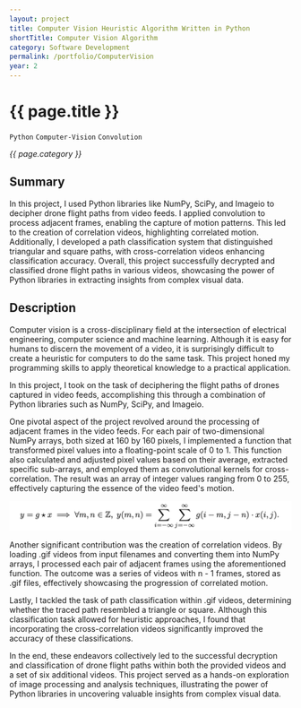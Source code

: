 ```yaml
---
layout: project
title: Computer Vision Heuristic Algorithm Written in Python
shortTitle: Computer Vision Algorithm
category: Software Development
permalink: /portfolio/ComputerVision
year: 2
---
```



# {{ page.title }}

`Python` `Computer-Vision` `Convolution`

*{{ page.category }}*

## Summary

In this project, I used Python libraries like NumPy, SciPy, and Imageio to decipher drone flight paths from video feeds. I applied convolution to process adjacent frames, enabling the capture of motion patterns. This led to the creation of correlation videos, highlighting correlated motion. Additionally, I developed a path classification system that distinguished triangular and square paths, with cross-correlation videos enhancing classification accuracy. Overall, this project successfully decrypted and classified drone flight paths in various videos, showcasing the power of Python libraries in extracting insights from complex visual data.

## Description

Computer vision is a cross-disciplinary field at the intersection of electrical engineering, computer science and machine learning. Although it is easy for humans to discern the movement of a video, it is surprisingly difficult to create a heuristic for computers to do the same task. This project honed my programming skills to apply theoretical knowledge to a practical application.

In this project, I took on the task of deciphering the flight paths of drones captured in video feeds, accomplishing this through a combination of Python libraries such as NumPy, SciPy, and Imageio.

One pivotal aspect of the project revolved around the processing of adjacent frames in the video feeds. For each pair of two-dimensional NumPy arrays, both sized at 160 by 160 pixels, I implemented a function that transformed pixel values into a floating-point scale of 0 to 1. This function also calculated and adjusted pixel values based on their average, extracted specific sub-arrays, and employed them as convolutional kernels for cross-correlation. The result was an array of integer values ranging from 0 to 255, effectively capturing the essence of the video feed's motion.

![Cross-Correlation](/assets/images/ComputerVision/cross-correlation.png)

Another significant contribution was the creation of correlation videos. By loading .gif videos from input filenames and converting them into NumPy arrays, I processed each pair of adjacent frames using the aforementioned function. The outcome was a series of videos with n - 1 frames, stored as .gif files, effectively showcasing the progression of correlated motion.

Lastly, I tackled the task of path classification within .gif videos, determining whether the traced path resembled a triangle or square. Although this classification task allowed for heuristic approaches, I found that incorporating the cross-correlation videos significantly improved the accuracy of these classifications.

In the end, these endeavors collectively led to the successful decryption and classification of drone flight paths within both the provided videos and a set of six additional videos. This project served as a hands-on exploration of image processing and analysis techniques, illustrating the power of Python libraries in uncovering valuable insights from complex visual data.